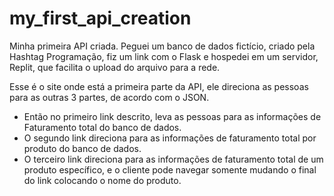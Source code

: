 # my_first_api_creation

Minha primeira API criada. Peguei um banco de dados fictício, criado pela Hashtag Programação, fiz um link com o Flask e hospedei em um servidor, Replit, que facilita o upload do arquivo para a rede.

Esse é o site onde está a primeira parte da API, ele direciona as pessoas para as outras 3 partes, de acordo com o JSON.
- Então no primeiro link descrito, leva as pessoas para as informações de Faturamento total do banco de dados.
- O segundo link direciona para as informações de faturamento total por produto do banco de dados.
- O terceiro link direciona para as informações de faturamento total de um produto específico, e o cliente pode navegar somente mudando o final do link colocando o nome do produto.
